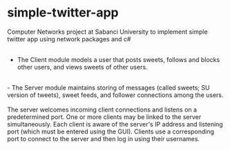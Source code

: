 # simple-twitter-app
Computer Networks project at Sabanci University to implement simple twitter app using network packages and c#
<br>
<br>
- The Client module models a user that posts sweets, follows and blocks other users, and views sweets of other users.
<br>
- The Server module maintains storing of messages (called sweets; SU version of tweets), sweet feeds, and follower connections among the users. 
<br>
<br>
The server welcomes incoming client connections and listens on a predetermined port. One or more clients may be linked to the server simultaneously. Each client is aware of the server's IP address and listening port (which must be entered using the GUI). Clients use a corresponding port to connect to the server and then log in using their usernames.
